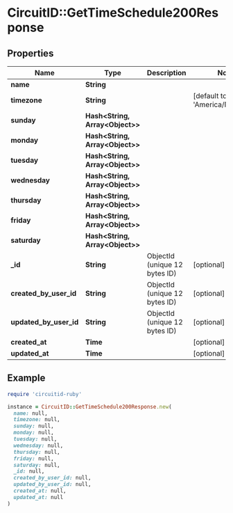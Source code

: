 # CircuitID::GetTimeSchedule200Response

## Properties

| Name | Type | Description | Notes |
| ---- | ---- | ----------- | ----- |
| **name** | **String** |  |  |
| **timezone** | **String** |  | [default to &#39;America/New_York&#39;] |
| **sunday** | **Hash&lt;String, Array&lt;Object&gt;&gt;** |  |  |
| **monday** | **Hash&lt;String, Array&lt;Object&gt;&gt;** |  |  |
| **tuesday** | **Hash&lt;String, Array&lt;Object&gt;&gt;** |  |  |
| **wednesday** | **Hash&lt;String, Array&lt;Object&gt;&gt;** |  |  |
| **thursday** | **Hash&lt;String, Array&lt;Object&gt;&gt;** |  |  |
| **friday** | **Hash&lt;String, Array&lt;Object&gt;&gt;** |  |  |
| **saturday** | **Hash&lt;String, Array&lt;Object&gt;&gt;** |  |  |
| **_id** | **String** | ObjectId (unique 12 bytes ID) | [optional] |
| **created_by_user_id** | **String** | ObjectId (unique 12 bytes ID) | [optional] |
| **updated_by_user_id** | **String** | ObjectId (unique 12 bytes ID) | [optional] |
| **created_at** | **Time** |  | [optional] |
| **updated_at** | **Time** |  | [optional] |

## Example

```ruby
require 'circuitid-ruby'

instance = CircuitID::GetTimeSchedule200Response.new(
  name: null,
  timezone: null,
  sunday: null,
  monday: null,
  tuesday: null,
  wednesday: null,
  thursday: null,
  friday: null,
  saturday: null,
  _id: null,
  created_by_user_id: null,
  updated_by_user_id: null,
  created_at: null,
  updated_at: null
)
```

